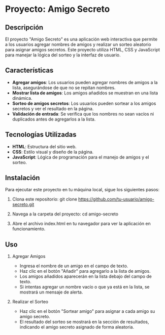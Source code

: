# Proyecto: Amigo Secreto

## Descripción

El proyecto "Amigo Secreto" es una aplicación web interactiva que permite a los usuarios agregar nombres de amigos y realizar un sorteo aleatorio para asignar amigos secretos. Este proyecto utiliza HTML, CSS y JavaScript para manejar la lógica del sorteo y la interfaz de usuario.

## Características

- **Agregar amigos**: Los usuarios pueden agregar nombres de amigos a la lista, asegurándose de que no se repitan nombres.
- **Mostrar lista de amigos**: Los amigos añadidos se muestran en una lista dinámica.
- **Sorteo de amigos secretos**: Los usuarios pueden sortear a los amigos secretos y ver el resultado en la página.
- **Validación de entrada**: Se verifica que los nombres no sean vacíos ni duplicados antes de agregarlos a la lista.

## Tecnologías Utilizadas

- **HTML**: Estructura del sitio web.
- **CSS**: Estilo visual y diseño de la página.
- **JavaScript**: Lógica de programación para el manejo de amigos y el sorteo.

## Instalación

Para ejecutar este proyecto en tu máquina local, sigue los siguientes pasos:

1. Clona este repositorio:
   git clone https://github.com/tu-usuario/amigo-secreto.git

2. Navega a la carpeta del proyecto:
   cd amigo-secreto

3. Abre el archivo index.html en tu navegador para ver la aplicación en funcionamiento.

## Uso

1. Agregar Amigos

   - Ingresa el nombre de un amigo en el campo de texto.
   - Haz clic en el botón "Añadir" para agregarlo a la lista de amigos.
   - Los amigos añadidos aparecerán en la lista debajo del campo de texto.
   - Si intentas agregar un nombre vacío o que ya está en la lista, se mostrará un mensaje de alerta.

2. Realizar el Sorteo
   - Haz clic en el botón "Sortear amigo" para asignar a cada amigo su amigo secreto.
   - El resultado del sorteo se mostrará en la sección de resultados, indicando el amigo secreto asignado de forma aleatoria.
